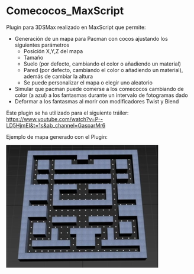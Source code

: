 # Comecocos_MaxScript
Plugin para 3DSMax realizado en MaxScript que permite:
- Generación de un mapa para Pacman con cocos ajustando los siguientes parámetros
  - Posición X,Y,Z del mapa
  - Tamaño
  - Suelo (por defecto, cambiando el color o añadiendo un material)
  - Pared (por defecto, cambiando el color o añadiendo un material), además de cambiar la altura
  - Se puede personalizar el mapa o elegir uno aleatorio 
- Simular que pacman puede comerse a los comecocos cambiando de color (a azul) a los fantasmas durante un intervalo de fotogramas dado
- Deformar a los fantasmas al morir con modificadores Twist y Blend

Este plugin se ha utilizado para el siguiente tráiler: https://www.youtube.com/watch?v=P--LD5HjmEI&t=1s&ab_channel=GasparMr6

Ejemplo de mapa generado con el Plugin:

![mapa_comecocos](resources/mapa.png)

